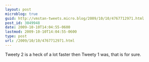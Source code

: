 ```yaml
---
layout: post
microblog: true
guid: http://vmstan-tweets.micro.blog/2009/10/10/4767712971.html
post_id: 3049948
date: 2009-10-10T14:04:55-0600
lastmod: 2009-10-10T14:04:55-0600
type: post
url: /2009/10/10/4767712971.html
---
```

Tweety 2 is a heck of a lot faster then Tweety 1 was, that is for sure.
